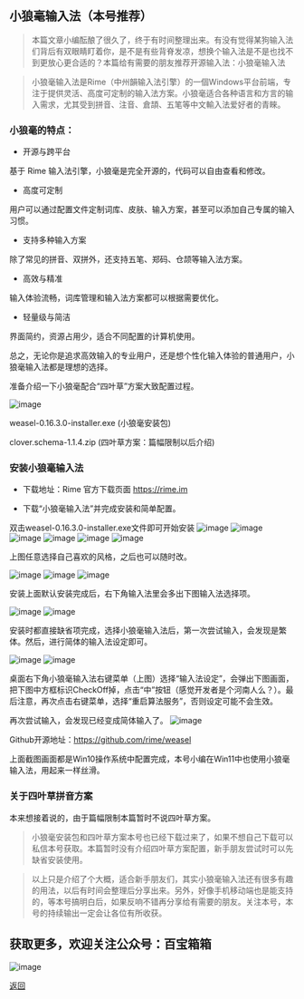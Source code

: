 ## 小狼毫输入法（本号推荐）

>本篇文章小编酝酿了很久了，终于有时间整理出来。有没有觉得某狗输入法们背后有双眼睛盯着你，是不是有些背脊发凉，想换个输入法是不是也找不到更放心更合适的？本篇给有需要的朋友推荐开源输入法：小狼毫输入法

>小狼毫输入法是Rime（中州韻输入法引擎）的一個Windows平台前端，专注于提供灵活、高度可定制的输入法方案。小狼毫适合各种语言和方言的输入需求，尤其受到拼音、注音、倉頡、五笔等中文輸入法爱好者的青睞。



### 小狼毫的特点：

*   开源与跨平台

基于 Rime 输入法引擎，小狼毫是完全开源的，代码可以自由查看和修改。

*   高度可定制

用户可以通过配置文件定制词库、皮肤、输入方案，甚至可以添加自己专属的输入习惯。

*   支持多种输入方案

除了常见的拼音、双拼外，还支持五笔、郑码、仓颉等输入法方案。

*   高效与精准

输入体验流畅，词库管理和输入法方案都可以根据需要优化。

*   轻量级与简洁

界面简约，资源占用少，适合不同配置的计算机使用。



总之，无论你是追求高效输入的专业用户，还是想个性化输入体验的普通用户，小狼毫输入法都是理想的选择。

准备介绍一下小狼毫配合“四叶草”方案大致配置过程。

![image](../assets/img/005_XiaoLangHao/XLH00.png)

weasel-0.16.3.0-installer.exe (小狼毫安装包)

clover.schema-1.1.4.zip (四叶草方案：篇幅限制以后介绍)



### 安装小狼毫输入法

*   下载地址：Rime 官方下载页面 https://rime.im

*   下载“小狼毫输入法”并完成安装和简单配置。



双击weasel-0.16.3.0-installer.exe文件即可开始安装
![image](../assets/img/005_XiaoLangHao/XLH01.png)
![image](../assets/img/005_XiaoLangHao/XLH02.png)
![image](../assets/img/005_XiaoLangHao/XLH03.png)
![image](../assets/img/005_XiaoLangHao/XLH04.png)
![image](../assets/img/005_XiaoLangHao/XLH05.png)
![image](../assets/img/005_XiaoLangHao/XLH06.png)

上图任意选择自己喜欢的风格，之后也可以随时改。

![image](../assets/img/005_XiaoLangHao/XLH07.png)
![image](../assets/img/005_XiaoLangHao/XLH08.png)
![image](../assets/img/005_XiaoLangHao/XLH09.png)



安装上面默认安装完成后，右下角输入法里会多出下图输入法选择项。

![image](../assets/img/005_XiaoLangHao/XLH10.png)
![image](../assets/img/005_XiaoLangHao/XLH11.png)


安装时都直接缺省项完成，选择小狼毫输入法后，第一次尝试输入，会发现是繁体。然后，进行简体的输入法设定即可。

![image](../assets/img/005_XiaoLangHao/XLH12.png)
![image](../assets/img/005_XiaoLangHao/XLH13.png)


桌面右下角小狼毫输入法右键菜单（上图）选择“输入法设定”，会弹出下图画面，把下图中方框标识CheckOff掉，点击“中”按钮（感觉开发者是个河南人么？）。最后注意，再次点击右键菜单，选择“重启算法服务”，否则设定可能不会生效。



再次尝试输入，会发现已经变成简体输入了。
![image](../assets/img/005_XiaoLangHao/XLH14.png)


Github开源地址：https://github.com/rime/weasel

上面截图画面都是Win10操作系统中配置完成，本号小编在Win11中也使用小狼毫输入法，用起来一样丝滑。

### 关于四叶草拼音方案
本来想接着说的，由于篇幅限制本篇暂时不说四叶草方案。

>小狼毫安装包和四叶草方案本号也已经下载过来了，如果不想自己下载可以私信本号获取。本篇暂时没有介绍四叶草方案配置，新手朋友尝试时可以先缺省安装使用。

>以上只是介绍了个大概，适合新手朋友们，其实小狼毫输入法还有很多有趣的用法，以后有时间会整理后分享出来。另外，好像手机移动端也是能支持的，等本号搞明白后，如果反响不错再分享给有需要的朋友。关注本号，本号的持续输出一定会让各位有所收获。

## 获取更多，欢迎关注公众号：百宝箱箱
![image](../assets/GongZhongHao.png)

[返回](..)